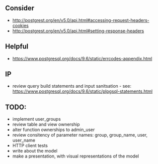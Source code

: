 
## Consider
- http://postgrest.org/en/v5.0/api.html#accessing-request-headers-cookies
- http://postgrest.org/en/v5.0/api.html#setting-response-headers

## Helpful
- https://www.postgresql.org/docs/9.6/static/errcodes-appendix.html

## IP
- review query build statements and input sanitsation - see: https://www.postgresql.org/docs/9.6/static/plpgsql-statements.html

## TODO:
- implement user_groups
- review table and view ownership
- alter function ownerships to admin_user
- review consitency of parameter names: group, group_name, user, user_name
- HTTP client tests
- write about the model
- make a presentation, with visual representations of the model
